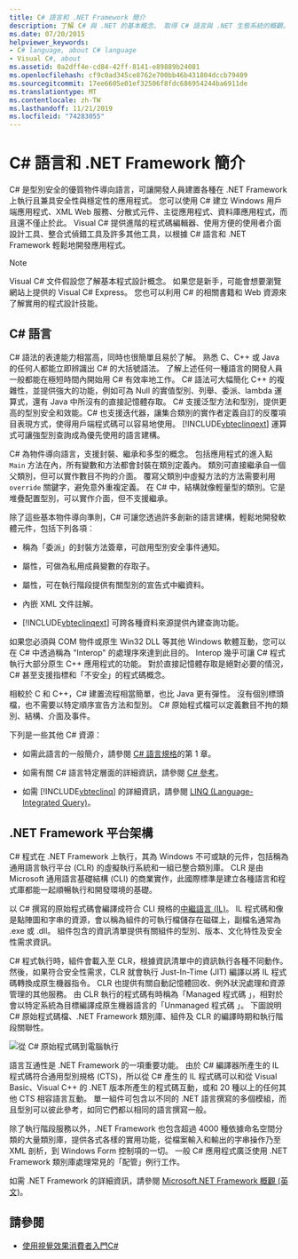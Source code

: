 ```yaml
---
title: C# 語言和 .NET Framework 簡介
description: 了解 C# 與 .NET 的基本概念。 取得 C# 語言與 .NET 生態系統的概觀。
ms.date: 07/20/2015
helpviewer_keywords:
- C# language, about C# language
- Visual C#, about
ms.assetid: 0a2dff4e-cd84-42ff-8141-e89889b24081
ms.openlocfilehash: cf9c0ad345ce8762e700bb46b431804dccb79409
ms.sourcegitcommit: 17ee6605e01ef32506f8fdc686954244ba6911de
ms.translationtype: MT
ms.contentlocale: zh-TW
ms.lasthandoff: 11/21/2019
ms.locfileid: "74283055"
---
```

# <a name="introduction-to-the-c-language-and-the-net-framework"></a>C# 語言和 .NET Framework 簡介

C# 是型別安全的優質物件導向語言，可讓開發人員建置各種在 .NET Framework 上執行且兼具安全性與穩定性的應用程式。 您可以使用 C# 建立 Windows 用戶端應用程式、XML Web 服務、分散式元件、主從應用程式、資料庫應用程式，而且還不僅止於此。 Visual C# 提供進階的程式碼編輯器、使用方便的使用者介面設計工具、整合式偵錯工具及許多其他工具，以根據 C# 語言和 .NET Framework 輕鬆地開發應用程式。  
  
> [!NOTE]
> Visual C# 文件假設您了解基本程式設計概念。 如果您是新手，可能會想要瀏覽網站上提供的 Visual C# Express。 您也可以利用 C# 的相關書籍和 Web 資源來了解實用的程式設計技能。  
  
## <a name="c-language"></a>C# 語言

 C# 語法的表達能力相當高，同時也很簡單且易於了解。 熟悉 C、C++ 或 Java 的任何人都能立即辨識出 C# 的大括號語法。 了解上述任何一種語言的開發人員一般都能在極短時間內開始用 C# 有效率地工作。 C# 語法可大幅簡化 C++ 的複雜性，並提供強大的功能，例如可為 Null 的實值型別、列舉、委派、lambda 運算式，還有 Java 中所沒有的直接記憶體存取。 C# 支援泛型方法和型別，提供更高的型別安全和效能。C# 也支援迭代器，讓集合類別的實作者定義自訂的反覆項目表現方式，使得用戶端程式碼可以容易地使用。 [!INCLUDE[vbteclinqext](~/includes/vbteclinqext-md.md)] 運算式可讓強型別查詢成為優先使用的語言建構。  
  
 C# 為物件導向語言，支援封裝、繼承和多型的概念。 包括應用程式的進入點 `Main` 方法在內，所有變數和方法都會封裝在類別定義內。 類別可直接繼承自一個父類別，但可以實作數目不拘的介面。 覆寫父類別中虛擬方法的方法需要利用 `override` 關鍵字，避免意外重複定義。 在 C# 中，結構就像輕量型的類別。它是堆疊配置型別，可以實作介面，但不支援繼承。  
  
 除了這些基本物件導向準則，C# 可讓您透過許多創新的語言建構，輕鬆地開發軟體元件，包括下列各項︰  
  
- 稱為「委派」的封裝方法簽章，可啟用型別安全事件通知。  
  
- 屬性，可做為私用成員變數的存取子。  
  
- 屬性，可在執行階段提供有關型別的宣告式中繼資料。  
  
- 內嵌 XML 文件註解。  
  
- [!INCLUDE[vbteclinqext](~/includes/vbteclinqext-md.md)] 可跨各種資料來源提供內建查詢功能。  
  
 如果您必須與 COM 物件或原生 Win32 DLL 等其他 Windows 軟體互動，您可以在 C# 中透過稱為 "Interop" 的處理序來達到此目的。 Interop 幾乎可讓 C# 程式執行大部分原生 C++ 應用程式的功能。 對於直接記憶體存取是絕對必要的情況，C# 甚至支援指標和「不安全」的程式碼概念。  
  
 相較於 C 和 C++，C# 建置流程相當簡單，也比 Java 更有彈性。 沒有個別標頭檔，也不需要以特定順序宣告方法和型別。 C# 原始程式檔可以定義數目不拘的類別、結構、介面及事件。  
  
 下列是一些其他 C# 資源：  
  
- 如需此語言的一般簡介，請參閱 [C# 語言規格](/dotnet/csharp/language-reference/language-specification/introduction)的第 1 章。  
  
- 如需有關 C# 語言特定層面的詳細資訊，請參閱 [C# 參考](../language-reference/index.md)。  
  
- 如需 [!INCLUDE[vbteclinq](~/includes/vbteclinq-md.md)] 的詳細資訊，請參閱 [LINQ (Language-Integrated Query)](../programming-guide/concepts/linq/index.md)。  

## <a name="net-framework-platform-architecture"></a>.NET Framework 平台架構

 C# 程式在 .NET Framework 上執行，其為 Windows 不可或缺的元件，包括稱為通用語言執行平台 (CLR) 的虛擬執行系統和一組已整合類別庫。 CLR 是由 Microsoft 通用語言基礎結構 (CLI) 的商業實作，此國際標準是建立各種語言和程式庫都能一起順暢執行和開發環境的基礎。  
  
 以 C# 撰寫的原始程式碼會編譯成符合 CLI 規格的[中繼語言 (IL)](../../standard/managed-code.md)。 IL 程式碼和像是點陣圖和字串的資源，會以稱為組件的可執行檔儲存在磁碟上，副檔名通常為 .exe 或 .dll。 組件包含的資訊清單提供有關組件的型別、版本、文化特性及安全性需求資訊。  
  
 C# 程式執行時，組件會載入至 CLR，根據資訊清單中的資訊執行各種不同動作。 然後，如果符合安全性需求，CLR 就會執行 Just-In-Time (JIT) 編譯以將 IL 程式碼轉換成原生機器指令。 CLR 也提供有關自動記憶體回收、例外狀況處理和資源管理的其他服務。 由 CLR 執行的程式碼有時稱為「Managed 程式碼 」，相對於會以特定系統為目標編譯成原生機器語言的「Unmanaged 程式碼 」。 下圖說明 C# 原始程式碼檔、.NET Framework 類別庫、組件及 CLR 的編譯時期和執行階段關聯性。  
  
 ![從 C&#35; 原始程式碼到電腦執行](./media/introduction-to-the-csharp-language-and-the-net-framework/net-architecture-relationships.png)  
  
 語言互通性是 .NET Framework 的一項重要功能。 由於 C# 編譯器所產生的 IL 程式碼符合通用型別規格 (CTS)，所以從 C# 產生的 IL 程式碼可以和從 Visual Basic、Visual C++ 的 .NET 版本所產生的程式碼互動，或和 20 種以上的任何其他 CTS 相容語言互動。 單一組件可包含以不同的 .NET 語言撰寫的多個模組，而且型別可以彼此參考，如同它們都以相同的語言撰寫一般。  
  
 除了執行階段服務以外，.NET Framework 也包含超過 4000 種依據命名空間分類的大量類別庫，提供各式各樣的實用功能，從檔案輸入和輸出的字串操作乃至 XML 剖析，到 Windows Form 控制項的一切。 一般 C# 應用程式廣泛使用 .NET Framework 類別庫處理常見的「配管」例行工作。  
  
 如需 .NET Framework 的詳細資訊，請參閱 [Microsoft.NET Framework 概觀 (英文)](../../framework/get-started/overview.md)。  
  
## <a name="see-also"></a>請參閱

- [使用視覺效果消費者入門C#](/visualstudio/ide/quickstart-csharp-console)
